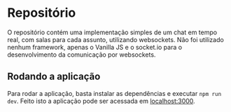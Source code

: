 # Repositório

O repositório contém uma implementação simples de um chat em tempo real, com salas para cada assunto, utilizando websockets. Não foi utilizado nenhum framework, apenas o Vanilla JS e o socket.io para o desenvolvimento da comunicação por websockets.

## Rodando a aplicação

Para rodar a aplicação, basta instalar as dependências e executar `npm run dev`.
Feito isto a aplicação pode ser acessada em [localhost:3000](http://localhost:3000).
